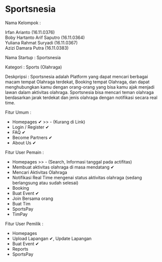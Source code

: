 # Sportsnesia

Nama Kelompok :

Irfan Arianto (16.11.0376) <br>
Boby Hartanto Arif Saputro (16.11.0364)<br>
Yuliana Rahmat Suryadi (16.11.0367)<br>
Azizi Damara Putra (16.11.0383)<br>

Nama Startup : Sportsnesia

Kategori : Sports (Olahraga)

Deskpripsi : Sportsnesia adalah Platform yang dapat mencari berbagai macam tempat Olahraga terdekat, Booking tempat Olahraga, dan dapat menghubungkan kamu dengan orang-orang yang bisa kamu ajak menjadi lawan dalam aktivitas olahraga. Sportsnesia bisa mencari teman olahraga berdasarkan jarak terdekat dan jenis olahraga dengan notifikasi secara real time.

Fitur Umum :
- Homepages ✔ >> - (Kurang di Link)
- Login / Register ✔
- FAQ ✔
- Become Partners ✔
- About Us ✔

Fitur User Pemain :
- Homepages >> - (Search, Informasi tanggal pada actifitas)
- Membuat aktivitas olahraga di masa mendatang ✔
- Mencari Aktivitas Olahraga
- Notifikasi Real Time mengenai status aktivitas olahraga (sedang berlangsung atau sudah selesai)
- Booking
- Buat Event ✔
- Join Bersama orang
- Buat Tim
- SportsPay
- TimPay

Fitur User Pemilik :
- Homepages
- Upload Lapangan ✔, Update Lapangan
- Buat Event ✔
- Reports
- SportsPay
